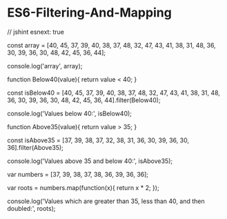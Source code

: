 # ES6-Filtering-And-Mapping

// jshint esnext: true

const array = [40, 45, 37, 39, 40, 38, 37, 48, 32, 47, 43, 41, 38, 31, 48, 36, 30, 39, 36, 30, 48, 42, 45, 36, 44];

console.log('array', array);

function Below40(value){ return value < 40;
}

const isBelow40 = [40, 45, 37, 39, 40, 38, 37, 48, 32, 47, 43, 41, 38, 31, 48, 36, 30, 39, 36, 30, 48, 42, 45, 36, 44].filter(Below40);

console.log('Values below 40:', isBelow40);

function Above35(value){ return value > 35; }

const isAbove35 = [37, 39, 38, 37, 32, 38, 31, 36, 30, 39, 36, 30, 36].filter(Above35);

console.log('Values above 35 and below 40:', isAbove35);

var numbers = [37, 39, 38, 37, 38, 36, 39, 36, 36];

var roots = numbers.map(function(x){ return x * 2; });

console.log('Values which are greater than 35, less than 40, and then doubled:', roots);

